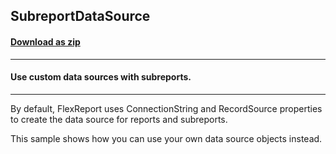 ## SubreportDataSource
#### [Download as zip](https://minhaskamal.github.io/DownGit/#/home?url=https://github.com/GrapeCity/ComponentOne-WinForms-Samples/tree/master/NetFramework\FlexReport\CS\SubReportDataSource)
____
#### Use custom data sources with subreports.
____
By default, FlexReport uses ConnectionString and RecordSource properties to create the data source for reports and subreports. 

This sample shows how you can use your own data source objects instead. 